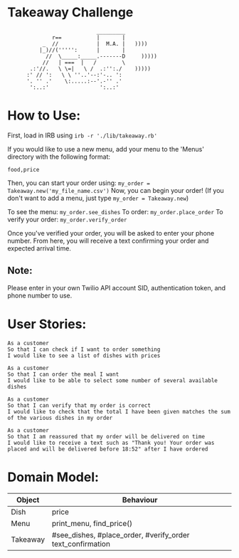 Takeaway Challenge
==================
```
                            _________
              r==           |       |
           _  //            |  M.A. |   ))))
          |_)//(''''':      |       |
            //  \_____:_____.-------D     )))))
           //   | ===  |   /        \
       .:'//.   \ \=|   \ /  .:'':./    )))))
      :' // ':   \ \ ''..'--:'-.. ':
      '. '' .'    \:.....:--'.-'' .'
       ':..:'                ':..:'

 ```
# How to Use:
First, load in IRB using ```irb -r './lib/takeaway.rb'```

If you would like to use a new menu, add your menu to the 'Menus' directory with the following format:

```food,price```

Then, you can start your order using: ```my_order = Takeaway.new('my_file_name.csv')```
Now, you can begin your order! (If you don't want to add a menu, just type ```my_order = Takeaway.new```)

To see the menu: ```my_order.see_dishes```
To order: ```my_order.place_order```
To verify your order: ```my_order.verify_order```

Once you've verified your order, you will be asked to enter your phone number. From here, you will receive a text confirming your order and expected arrival time.

## Note:
Please enter in your own Twilio API account SID, authentication token, and phone number to use.

# User Stories:

```
As a customer
So that I can check if I want to order something
I would like to see a list of dishes with prices

As a customer
So that I can order the meal I want
I would like to be able to select some number of several available dishes

As a customer
So that I can verify that my order is correct
I would like to check that the total I have been given matches the sum of the various dishes in my order

As a customer
So that I am reassured that my order will be delivered on time
I would like to receive a text such as "Thank you! Your order was placed and will be delivered before 18:52" after I have ordered
```
# Domain Model:

Object | Behaviour
------ | ---------
Dish | price
Menu | print_menu, find_price()
Takeaway | #see_dishes, #place_order, #verify_order text_confirmation


